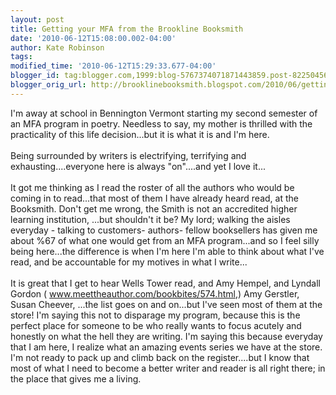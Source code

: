 ```yaml
---
layout: post
title: Getting your MFA from the Brookline Booksmith
date: '2010-06-12T15:08:00.002-04:00'
author: Kate Robinson
tags: 
modified_time: '2010-06-12T15:29:33.677-04:00'
blogger_id: tag:blogger.com,1999:blog-5767374071871443859.post-822504568354011084
blogger_orig_url: http://brooklinebooksmith.blogspot.com/2010/06/getting-your-mfa-from-brookline.html
---
```


I'm away at school in Bennington Vermont starting my second semester of an MFA program in poetry. Needless to say, my mother is thrilled with the practicality of this life decision...but it is what it is and I'm here.<br /><br />Being surrounded by writers is electrifying, terrifying and exhausting....everyone here is always "on"....and yet I love it...<br /><br />It got me thinking as I read the roster of all the authors who would be coming in to read...that most of them I have already heard read, at the Booksmith. Don't get me wrong, the Smith is not an accredited higher learning institution, ...but shouldn't it be? My lord; walking the aisles everyday - talking to customers- authors- fellow booksellers has given me about %67 of what one would get from an MFA program...and so I feel silly being here...the difference is when I'm here I'm able to think about what I've read, and be accountable for my motives in what I write...<br /><br />It is great that I get to hear Wells Tower read, and Amy Hempel, and Lyndall Gordon ( <a href="http://www.meettheauthor.com/bookbites/574.html">www.meettheauthor.com/bookbites/574.html</a>,) Amy Gerstler, Susan Cheever, ...the list goes on and on...but I've seen most of them at the store! I'm saying this not to disparage my program, because this is the perfect place for someone to be who really wants to focus acutely and honestly on what the hell they are writing. I'm saying this because everyday that I am here, I realize what an amazing events series we have at the store. I'm not ready to pack up and climb back on the register....but I know that most of what I need to become a better writer and reader is all right there; in the place that gives me a living.
